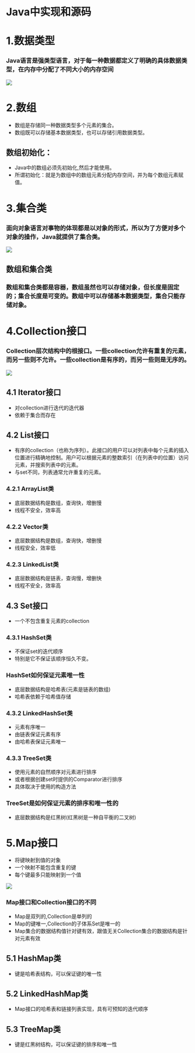 # Java中实现和源码
# 1.数据类型
### Java语言是强类型语言，对于每一种数据都定义了明确的具体数据类型，在内存中分配了不同大小的内存空间
![](https://i.imgur.com/gJHbeFB.png)

# 2.数组
- 数组是存储同一种数据类型多个元素的集合。
- 数组既可以存储基本数据类型，也可以存储引用数据类型。

## 数组初始化：
- Java中的数组必须先初始化,然后才能使用。
- 所谓初始化：就是为数组中的数组元素分配内存空间，并为每个数组元素赋值。

# 3.集合类
### 面向对象语言对事物的体现都是以对象的形式，所以为了方便对多个对象的操作，Java就提供了集合类。

![](https://i.imgur.com/Vq8fhqz.png)

## 数组和集合类
### 数组和集合类都是容器，数组虽然也可以存储对象，但长度是固定的；集合长度是可变的。数组中可以存储基本数据类型，集合只能存储对象。

# 4.Collection接口
### Collection层次结构中的根接口。一些collection允许有重复的元素，而另一些则不允许。一些collection是有序的，而另一些则是无序的。

![](https://i.imgur.com/O5D0xph.png)

## 4.1 Iterator接口
- 对collection进行迭代的迭代器
- 依赖于集合而存在

## 4.2 List接口
- 有序的collection（也称为序列）。此接口的用户可以对列表中每个元素的插入位置进行精确地控制。用户可以根据元素的整数索引（在列表中的位置）访问元素，并搜索列表中的元素。
- 与set不同，列表通常允许重复的元素。

### 4.2.1 ArrayList类
- 底层数据结构是数组，查询快，增删慢
- 线程不安全，效率高

### 4.2.2 Vector类
- 底层数据结构是数组，查询快，增删慢
- 线程安全，效率低

### 4.2.3 LinkedList类
- 底层数据结构是链表，查询慢，增删快
- 线程不安全，效率高

## 4.3 Set接口
- 一个不包含重复元素的collection

### 4.3.1 HashSet类
- 不保证set的迭代顺序
- 特别是它不保证该顺序恒久不变。
### HashSet如何保证元素唯一性
- 底层数据结构是哈希表(元素是链表的数组)
- 哈希表依赖于哈希值存储

### 4.3.2 LinkedHashSet类
- 元素有序唯一
- 由链表保证元素有序
- 由哈希表保证元素唯一

### 4.3.3 TreeSet类
- 使用元素的自然顺序对元素进行排序
- 或者根据创建set时提供的Comparator进行排序
- 具体取决于使用的构造方法
### TreeSet是如何保证元素的排序和唯一性的
- 底层数据结构是红黑树(红黑树是一种自平衡的二叉树)

# 5.Map接口
- 将键映射到值的对象
- 一个映射不能包含重复的键
- 每个键最多只能映射到一个值

![](https://i.imgur.com/vwShzYg.png)

### Map接口和Collection接口的不同
- Map是双列的,Collection是单列的
- Map的键唯一,Collection的子体系Set是唯一的
- Map集合的数据结构值针对键有效，跟值无关Collection集合的数据结构是针对元素有效

## 5.1 HashMap类
- 键是哈希表结构，可以保证键的唯一性

## 5.2 LinkedHashMap类
- Map接口的哈希表和链接列表实现，具有可预知的迭代顺序

## 5.3 TreeMap类
- 键是红黑树结构，可以保证键的排序和唯一性